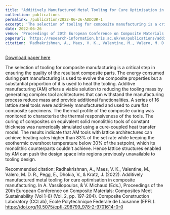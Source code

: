 ```yaml
---
title: "Additively Manufactured Metal Tooling for Cure Optimisation in Composite Manufacturing"
collection: publications
permalink: /publication/2022-06-26-ADDCUR-1
excerpt: 'The selection of tooling for composite manufacturing is a critical step in ensuring the quality of the resultant composite parts. The energy consumed during part manufacturing is used to evolve the composite properties but a substantial proportion of it is used to heat the tooling. Additive manufacturing (AM) offers a viable solution to reducing the tooling mass by generating complex tool architectures that can withstand the manufacturing process reduce mass and provide additional functionalities. A series of 16 lattice steel tools were additively manufactured and used to cure flat composite specimens. The thermal profile of the composite curing was monitored to characterise the thermal responsiveness of the tools. The curing of composites on equivalent solid monolithic tools of constant thickness was numerically simulated using a cure-coupled heat transfer model. The results indicate that AM tools with lattice architectures can achieve heating rates higher than 83% of the set rate while keeping the exothermic overshoot temperature below 30% of the setpoint, which its monolithic counterparts couldn&apos;t achieve. Hence lattice structures enabled by AM can push the design space into regions previously unavailable to tooling design.'
date: 2022-06-26
venue: 'Proceedings of 20th European Conference on Composite Materials'
paperurl: 'https://research-information.bris.ac.uk/en/publications/additively-manufactured-metal-tooling-for-cure-optimisation-in-co'
citation: 'Radhakrishnan, A., Maes, V. K., Valentine, M., Valero, M. D. R., Pegg, E., Dhokia, V., &amp; Kratz, J. (2022). Additively manufactured metal tooling for cure optimisation in composite manufacturing. In A. Vassilopoulos, &amp; V. Michaud (Eds.), Proceedings of the 20th European Conference on Composite Materials: Composites Meet Sustainability (Vol 1-6) (Vol. 2, pp. 197-204). Composite Construction Laboratory (CCLab), Ecole Polytechnique Federale de Lausanne (EPFL). https://doi.org/10.5075/epfl-298799_978-2-9701614-0-0'
---
```


<a href='https://research-information.bris.ac.uk/en/publications/additively-manufactured-metal-tooling-for-cure-optimisation-in-co' target='_blank' rel='noopener'>Download paper here</a>

The selection of tooling for composite manufacturing is a critical step in ensuring the quality of the resultant composite parts. The energy consumed during part manufacturing is used to evolve the composite properties but a substantial proportion of it is used to heat the tooling. Additive manufacturing (AM) offers a viable solution to reducing the tooling mass by generating complex tool architectures that can withstand the manufacturing process reduce mass and provide additional functionalities. A series of 16 lattice steel tools were additively manufactured and used to cure flat composite specimens. The thermal profile of the composite curing was monitored to characterise the thermal responsiveness of the tools. The curing of composites on equivalent solid monolithic tools of constant thickness was numerically simulated using a cure-coupled heat transfer model. The results indicate that AM tools with lattice architectures can achieve heating rates higher than 83% of the set rate while keeping the exothermic overshoot temperature below 30% of the setpoint, which its monolithic counterparts couldn&apos;t achieve. Hence lattice structures enabled by AM can push the design space into regions previously unavailable to tooling design.

Recommended citation: Radhakrishnan, A., Maes, V. K., Valentine, M., Valero, M. D. R., Pegg, E., Dhokia, V., & Kratz, J. (2022). Additively manufactured metal tooling for cure optimisation in composite manufacturing. In A. Vassilopoulos, & V. Michaud (Eds.), Proceedings of the 20th European Conference on Composite Materials: Composites Meet Sustainability (Vol 1-6) (Vol. 2, pp. 197-204). Composite Construction Laboratory (CCLab), Ecole Polytechnique Federale de Lausanne (EPFL). https://doi.org/10.5075/epfl-298799_978-2-9701614-0-0
